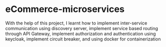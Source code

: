 # eCommerce-microservices
With the help of this project, I learnt how to implement inter-service communication using discovery server, implement service based routing through API Gateway, implement authorization and authentication using keycloak, implement circuit breaker, and using docker for containerization 
